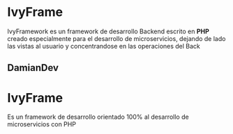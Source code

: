 # IvyFrame

IvyFramework es un framework de desarrollo Backend escrito en <strong>PHP</strong> creado especialmente para el desarrollo de microservicios, dejando de lado las vistas al usuario y concentrandose en las operaciones del Back

## DamianDev

# IvyFrame

Es un framework de desarrollo orientado 100% al desarrollo de microservicios con PHP
